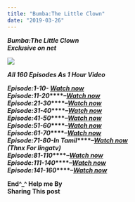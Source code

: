 ```yaml
---
title: "Bumba:The Little Clown"
date: "2019-03-26"
---
```


**_Bumba:The Little Clown_**   
 **_Exclusive on net_**  
 

**_[![](https://m.media-amazon.com/images/M/MV5BN2I0MDFmMGMtMGJkYS00NzkyLTg1ODMtOGJjMDExOWRlZTc0XkEyXkFqcGdeQXVyMjYzNTc5MjU@._V1_.jpg)](https://m.media-amazon.com/images/M/MV5BN2I0MDFmMGMtMGJkYS00NzkyLTg1ODMtOGJjMDExOWRlZTc0XkEyXkFqcGdeQXVyMjYzNTc5MjU@._V1_.jpg)_**

  
**_All 160 Episodes As 1 Hour Video_**  
  
[](https://www.blogger.com/u/1/null)**_Episode:1-10- [Watch now](https://www.youtube.com/watch?v=VnMlMxN9Pds&list=PLDQSk9VzImI7VMbwT1papfL77xMe-4X5K)_**  
**_Episode:11-20_****_–[Watch now](https://www.youtube.com/watch?v=jRJPdyJTAaU&list=PLDQSk9VzImI7VMbwT1papfL77xMe-4X5K&index=2)_**  
**_Episode:21-30_****_–[Watch now](https://www.youtube.com/watch?v=fqK4rhdTcb8&list=PLDQSk9VzImI7VMbwT1papfL77xMe-4X5K&index=3)_**  
**_Episode:31-40_****_–[Watch now](https://www.youtube.com/watch?v=HMZG00EDV1U&list=PLDQSk9VzImI7VMbwT1papfL77xMe-4X5K&index=4)_**  
**_Episode:41-50_****_–[Watch now](https://www.youtube.com/watch?v=24B99gcVLKU&list=PLDQSk9VzImI7VMbwT1papfL77xMe-4X5K&index=5)_**  
**_Episode:51-60_****_–[Watch now](https://www.youtube.com/watch?v=BofFeXLkbyw&list=PLDQSk9VzImI7VMbwT1papfL77xMe-4X5K&index=6)_**  
**_Episode:61-70_****_–[Watch now](https://www.youtube.com/watch?v=I2WLaOaP1wM&list=PLDQSk9VzImI7VMbwT1papfL77xMe-4X5K&index=7)_**  
**_Episode:71-80-In Tamil_****_–[Watch now](https://www.youtube.com/watch?v=MSaLrXCmzqI)_**  
**_(Thnx For lingatv)_**  
**_Episode:81-110_****_–[Watch now](https://www.youtube.com/watch?v=JxkLmMoo_Rc&list=PLDQSk9VzImI7VMbwT1papfL77xMe-4X5K&index=8)_**  
**_Episode:111-140_****_–[Watch now](https://www.youtube.com/watch?v=xnJPljxDY8o&list=PLDQSk9VzImI7VMbwT1papfL77xMe-4X5K&index=9)_**  
**_Episode:141-160_****_–[Watch now](https://www.youtube.com/watch?v=yUHT47hl5Ns&list=PLDQSk9VzImI7VMbwT1papfL77xMe-4X5K&index=11)_**  
   
 **End^\_^ Help me By**  
 **Sharing This post**
